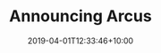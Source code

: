 ---
title: "Announcing Arcus"
date: 2019-04-01T12:33:46+10:00
description: Arcus provides a set of open-source components that make it easier to build applications that run on Microsoft Azure.
articleUrl: https://www.codit.eu/blog/announcing-arcus/
---